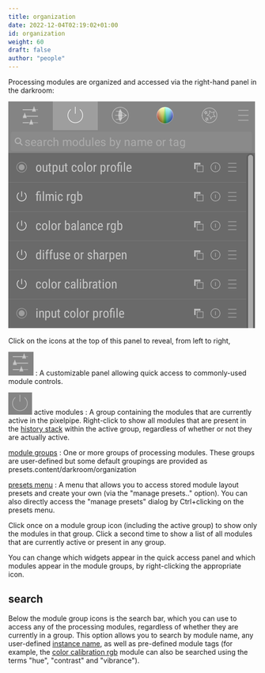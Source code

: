 ```yaml
---
title: organization
date: 2022-12-04T02:19:02+01:00
id: organization
weight: 60
draft: false
author: "people"
---
```


Processing modules are organized and accessed via the right-hand panel in the darkroom:

![organization](organization.png#w33)

Click on the icons at the top of this panel to reveal, from left to right,

![quick access](quick-access-panel-icon.png#icon)
: A customizable panel allowing quick access to commonly-used module controls.

![module-group-active-icon](module-group-active-icon.png#icon) active modules
: A group containing the modules that are currently active in the pixelpipe.  Right-click to show all modules that are present in the [history stack](../pixelpipe/history-stack.md) within the active group, regardless of whether or not they are actually active.

[module groups](./module-groups.md)
: One or more groups of processing modules. These groups are user-defined but some default groupings are provided as presets.content/darkroom/organization

[presets menu](./manage-module-layouts.md)
: A menu that allows you to access stored module layout presets and create your own (via the "manage presets.." option). You can also directly access the "manage presets" dialog by Ctrl+clicking on the presets menu.

Click once on a module group icon (including the active group) to show only the modules in that group. Click a second time to show a list of all modules that are currently active or present in any group.

You can change which widgets appear in the quick access panel and which modules appear in the module groups, by right-clicking the appropriate icon.

## search

Below the module group icons is the search bar, which you can use to access any of the processing modules, regardless of whether they are currently in a group. This option allows you to search by module name, any user-defined [instance name](../processing-modules/multiple-instances.md), as well as pre-defined module tags (for example, the [color calibration rgb](../../../../module-reference/processing-modules/color-balance-rgb.md) module can also be searched using the terms "hue", "contrast" and "vibrance").
